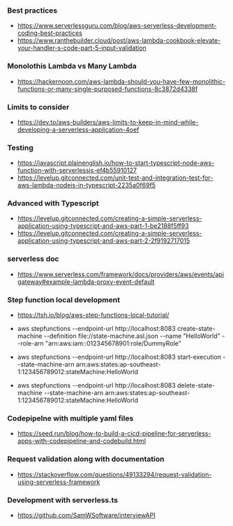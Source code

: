 ### Best practices
- https://www.serverlessguru.com/blog/aws-serverless-development-coding-best-practices
- https://www.ranthebuilder.cloud/post/aws-lambda-cookbook-elevate-your-handler-s-code-part-5-input-validation

### Monolothis Lambda vs Many Lambda
- https://hackernoon.com/aws-lambda-should-you-have-few-monolithic-functions-or-many-single-purposed-functions-8c3872d4338f

### Limits to consider
- https://dev.to/aws-builders/aws-limits-to-keep-in-mind-while-developing-a-serverless-application-4oef

### Testing
- https://javascript.plainenglish.io/how-to-start-typescript-node-aws-function-with-serverlessjs-ef4b55910127
- https://levelup.gitconnected.com/unit-test-and-integration-test-for-aws-lambda-nodejs-in-typescript-2235a0f69f5

### Advanced with Typescript
- https://levelup.gitconnected.com/creating-a-simple-serverless-application-using-typescript-and-aws-part-1-be2188f5ff93
- https://levelup.gitconnected.com/creating-a-simple-serverless-application-using-typescript-and-aws-part-2-2f9192717015

### serverless doc
- https://www.serverless.com/framework/docs/providers/aws/events/apigateway#example-lambda-proxy-event-default

### Step function local development
- https://tsh.io/blog/aws-step-functions-local-tutorial/

- aws stepfunctions --endpoint-url http://localhost:8083 create-state-machine --definition file://state-machine.asl.json --name "HelloWorld" --role-arn "arn:aws:iam::012345678901:role/DummyRole"
- aws stepfunctions --endpoint-url http://localhost:8083 start-execution --state-machine-arn arn:aws:states:ap-southeast-1:123456789012:stateMachine:HelloWorld
- aws stepfunctions --endpoint-url http://localhost:8083 delete-state-machine --state-machine-arn arn:aws:states:ap-southeast-1:123456789012:stateMachine:HelloWorld

### Codepipelne with multiple yaml files
- https://seed.run/blog/how-to-build-a-cicd-pipeline-for-serverless-apps-with-codepipeline-and-codebuild.html

### Request validation along with documentation
- https://stackoverflow.com/questions/49133294/request-validation-using-serverless-framework

### Development with serverless.ts
- https://github.com/SamWSoftware/interviewAPI

